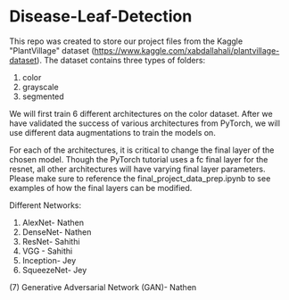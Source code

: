 # Disease-Leaf-Detection

This repo was created to store our project files from the Kaggle "PlantVillage" dataset (https://www.kaggle.com/xabdallahali/plantvillage-dataset). The dataset contains three types of folders:

1. color
2. grayscale
3. segmented

We will first train 6 different architectures on the color dataset. After we have validated the success of various architectures from PyTorch, we will use different data augmentations to train the models on. 

For each of the architectures, it is critical to change the final layer of the chosen model. Though the PyTorch tutorial uses a fc final layer for the resnet, all other architectures will have varying final layer parameters. Please make sure to reference the final_project_data_prep.ipynb to see examples of how the final layers can be modified. 

Different Networks:
1. AlexNet- Nathen
2. DenseNet- Nathen
3. ResNet- Sahithi
4. VGG - Sahithi
5. Inception- Jey
6. SqueezeNet- Jey

(7) Generative Adversarial Network (GAN)- Nathen
 
